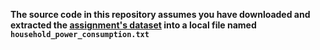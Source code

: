 **The source code in this repository assumes you have downloaded and extracted the [assignment's dataset](https://d396qusza40orc.cloudfront.net/exdata%2Fdata%2Fhousehold_power_consumption.zip) into a local file named `household_power_consumption.txt`**

